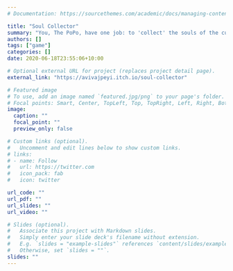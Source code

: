 ```yaml
---
# Documentation: https://sourcethemes.com/academic/docs/managing-content/

title: "Soul Collector"
summary: "You, The PoPo, have one job: to 'collect' the souls of the cursed with the help of your car."
authors: []
tags: ["game"]
categories: []
date: 2020-06-18T23:55:06+10:00

# Optional external URL for project (replaces project detail page).
external_link: "https://avivajpeyi.itch.io/soul-collector"

# Featured image
# To use, add an image named `featured.jpg/png` to your page's folder.
# Focal points: Smart, Center, TopLeft, Top, TopRight, Left, Right, BottomLeft, Bottom, BottomRight.
image:
  caption: ""
  focal_point: ""
  preview_only: false

# Custom links (optional).
#   Uncomment and edit lines below to show custom links.
# links:
# - name: Follow
#   url: https://twitter.com
#   icon_pack: fab
#   icon: twitter

url_code: ""
url_pdf: ""
url_slides: ""
url_video: ""

# Slides (optional).
#   Associate this project with Markdown slides.
#   Simply enter your slide deck's filename without extension.
#   E.g. `slides = "example-slides"` references `content/slides/example-slides.md`.
#   Otherwise, set `slides = ""`.
slides: ""
---
```

